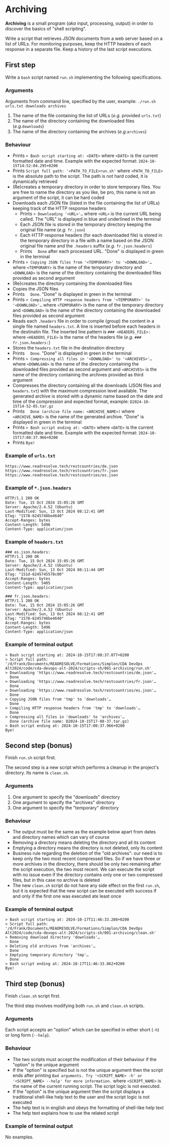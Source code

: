 # Archiving
**Archiving** is a small program (_aka_ input, processing, output) in order to discover the basics of "shell scripting".

Write a script that retrieves JSON documents from a web server based on a list of URLs. For monitoring purposes, keep the HTTP headers of each response in a separate file. Keep a history of the last script executions.

## First step
Write a `bash` script named `run.sh` implementing the following specifications.

### Arguments
Arguments from command line, specified by the user, example: `./run.sh urls.txt downloads archives`
1. The name of the file containing the list of URLs (_e.g._ provided `urls.txt`)
2. The name of the directory containing the downloaded files (_e.g._`downloads`)
3. The name of the directory containing the archives (_e.g._`archives`)

### Behaviour
- Prints `> Bash script starting at: <DATE>` where `<DATE>` is the current formatted date and time. Example with the expected format: `2024-10-15T14:52:04.295+0200`
- Prints `Script full path: '<PATH_TO_FILE>run.sh'` where `<PATH_TO_FILE>` is the absolute path to the script. The path is not hard coded, it is dynamically retrieved
- (Re)creates a temporary directory in order to store temporary files. You are free to name the directory as you like, be pro, this name is not an argument of the script, it can be hard coded
- Downloads each JSON file (listed in the file containing the list of URLs) keeping track of the HTTP response headers
    - Prints `> Downloading '<URL>'…` where `<URL>` is the current URL being called. The "URL" is displayed in blue and underlined in the terminal
    - Each JSON file is stored in the temporary directory keeping the original file name (_e.g._ `fr.json`)
    - Each HTTP response headers (for each downloaded file) is stored in the temporary directory in a file with a name based on the JSON original file name and the `.headers` suffix (_e.g._ `fr.json.headers`)
    - Prints `  Done` after each processed URL. "Done" is displayed in green in the terminal
- Prints `> Copying JSON files from '<TEMPORARY>' to '<DOWNLOAD>'…` where `<TEMPORARY>` is the name of the temporary directory and `<DOWNLOAD>` is the name of the directory containing the downloaded files provided as second argument
- (Re)creates the directory containing the downloaded files
- Copies the JSON files
- Prints `  Done`. "Done" is displayed in green in the terminal
- Prints `> Compiling HTTP response headers from '<TEMPORARY>' to '<DOWNLOAD>'…` where `<TEMPORARY>` is the name of the temporary directory and `<DOWNLOAD>` is the name of the directory containing the downloaded files provided as second argument
- Reads each `.headers` file in order to compile (group) the content in a single file named `headers.txt`. A line is inserted before each headers in the destinatin file. The inserted line pattern is `### <HEADERS_FILE>:` where `<HEADERS_FILE>` is the name of the headers file (_e.g._ `### fr.json.headers:`)
- Stores the `headers.txt` file in the destination directory
- Prints `  Done`. "Done" is displayed in green in the terminal
- Prints `> Compressing all files in '<DOWNLOAD>' to '<ARCHIVES>'…` where `<DOWNLOAD>` is the name of the directory containing the downloaded files provided as second argument and `<ARCHIVES>` is the name of the directory containing the archives provided as third argument
- Compresses the directory containing all the downloads (JSON files and `headers.txt`) with the maximum compression level available. The generated archive is stored with a dynamic name based on the date and time of the compression and expected format, example: `D2024-10-15T14-52-05.tar.gz`
- Prints `  Done (archive file name: <ARCHIVE_NAME>)` where `<ARCHIVE_NAME>` is the name of the generated archive. "Done" is displayed in green in the terminal
- Prints `> Bash script ending at: <DATE>` where `<DATE>` is the current formatted date and time. Example with the expected format: `2024-10-15T17:08:37.966+0200`
- Prints `Bye!`

### Example of `urls.txt`
```
https://www.readresolve.tech/restcountries/de.json
https://www.readresolve.tech/restcountries/fr.json
https://www.readresolve.tech/restcountries/es.json
```

### Example of `*.json.headers`
```
HTTP/1.1 200 OK
Date: Tue, 15 Oct 2024 15:05:26 GMT
Server: Apache/2.4.52 (Ubuntu)
Last-Modified: Sun, 13 Oct 2024 08:12:41 GMT
ETag: "1578-6245748be4640"
Accept-Ranges: bytes
Content-Length: 5496
Content-Type: application/json
```

### Example of `headers.txt`
```
### es.json.headers:
HTTP/1.1 200 OK
Date: Tue, 15 Oct 2024 15:05:26 GMT
Server: Apache/2.4.52 (Ubuntu)
Last-Modified: Sun, 13 Oct 2024 08:11:44 GMT
ETag: "151d-6245745578c00"
Accept-Ranges: bytes
Content-Length: 5405
Content-Type: application/json

### fr.json.headers:
HTTP/1.1 200 OK
Date: Tue, 15 Oct 2024 15:05:26 GMT
Server: Apache/2.4.52 (Ubuntu)
Last-Modified: Sun, 13 Oct 2024 08:12:41 GMT
ETag: "1578-6245748be4640"
Accept-Ranges: bytes
Content-Length: 5496
Content-Type: application/json
```

### Example of terminal output
```
> Bash script starting at: 2024-10-15T17:08:37.077+0200
> Script full path: '/d/Frank/Documents/READRESOLVE/Formations/Simplon/CDA DevOps Alt2024/code/cda-devops-alt-2024/scripts-sh/001-archiving/run.sh'
> Downloading 'https://www.readresolve.tech/restcountries/de.json'…
  Done
> Downloading 'https://www.readresolve.tech/restcountries/fr.json'…
  Done
> Downloading 'https://www.readresolve.tech/restcountries/es.json'…
  Done
> Copying JSON files from 'tmp' to 'downloads'…
  Done
> Compiling HTTP response headers from 'tmp' to 'downloads'…
  Done
> Compressing all files in 'downloads' to 'archives'…
  Done (archive file name: D2024-10-15T17-08-37.tar.gz)
> Bash script ending at: 2024-10-15T17:08:37.966+0200
Bye!
```

## Second step (bonus)
Finish `run.sh` script first.

The second step is a new script which performs a cleanup in the project's directory. Its name is `clean.sh`.

### Arguments
1. One argument to specify the "downloads" directory
2. One argument to specify the "archives" directory
3. One argument to specify the "temporary" directory

### Behaviour
- The output must be the same as the example below apart from dates and directory names which can vary of course
- Removing a directory means deleting the directory and all its content
- Emptying a directory means the directory is not deleted, only its content
- Business rule regarding the deletion of the "old archives": our need is to keep only the two most recent compressed files. So if we have three or more archives in the directory, there should be only two remaining after the script execution, the two most recent. We can execute the script with no issue even if the directory contains only one or two  compressed files, but in this case no archive is deleted
- The new `clean.sh` script do not have any side effect on the first `run.sh`, but it is expected that the new script can be executed with success if and only if the first one was executed ate least once

### Example of terminal output
```
> Bash script starting at: 2024-10-17T11:46:33.208+0200
> Script full path: '/d/Frank/Documents/READRESOLVE/Formations/Simplon/CDA DevOps Alt2024/code/cda-devops-alt-2024/scripts-sh/001-archiving/clean.sh'
> Removing download directory 'downloads'…
  Done
> Deleting old archives from 'archives'…
  Done
> Emptying temporary directory 'tmp'…
  Done
> Bash script ending at: 2024-10-17T11:46:33.862+0200
Bye!
```

## Third step (bonus)
Finish `clean.sh` script first.

The third step involves modifying both `run.sh` and `clean.sh` scripts.

### Arguments
Each script accepts an "option" which can be specified in either short (`-h`) or long form (`--help`).

### Behaviour
- The two scripts must accept the modification of their behaviour if the "option" is the unique argument
- If the "option" is specified but is not the unique argument then the script ends after printing `Bad arguments. Try '<SCRIPT_NAME> -h' or '<SCRIPT_NAME> --help' for more information.` where `<SCRIPT_NAME>` is the name of the current running script. The script logic is not executed.
- If the "option" is the unique argument then the script displays a traditional shell-like help text to the user and the script logic is not executed
- The help text is in english and obeys the formatting of shell-like help text
- The help text explains how to use the related script

### Example of terminal output
No examples.
